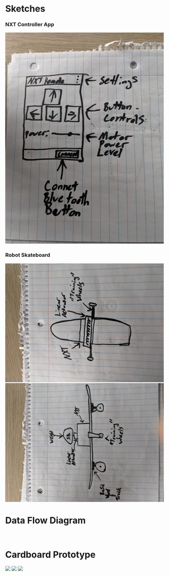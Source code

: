 # Sketches

### NXT Controller App

![](/Images/PXL_20210311_013158753.jpg)

### Robot Skateboard

![](/Images/PXL_20210311_013209626.jpg)
![](/Images/PXL_20210311_013221552.jpg)

# Data Flow Diagram

![]()

# Cardboard Prototype

![](/Images/PXL_20210311_013310679.jpg)
![](/Images/PXL_20210311_013320914.jpg)
![](/Images/PXL_20210311_013334768.jpg)

